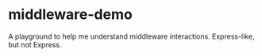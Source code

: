 # middleware-demo
A playground to help me understand middleware interactions. Express-like, but not Express.
